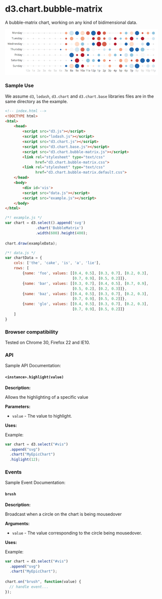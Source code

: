 # d3.chart.bubble-matrix

A bubble-matrix chart, working on any kind of bidimensional data.

![bubble matrix](/doc/screenshot.png)

### Sample Use

We assume `d3`, `lodash`, `d3.chart` and `d3.chart.base` libraries files are in
the same directory as the example.

```html
<!-- index.html -->
<!DOCTYPE html>
<html>
    <head>
        <script src="d3.js"></script>
        <script src="lodash.js"></script>
        <script src="d3.chart.js"></script>
        <script src="d3.chart.base.js"></script>
        <script src="d3.chart.bubble-matrix.js"></script>
        <link rel="stylesheet" type="text/css"
              href="d3.chart.bubble-matrix.css">
        <link rel="stylesheet" type="text/css"
              href="d3.chart.bubble-matrix.default.css">
    </head>
    <body>
        <div id='vis'>
        <script src="data.js"></script>
        <script src="example.js"></script>
    </body>
</html>
```

```js
/*! example.js */
var chart = d3.select().append('svg')
              .chart('BubbleMatrix')
              .width(600).height(400);

chart.draw(exampleData);
```

```js
/*! data.js */
var chartData = {
    cols: ['the', 'cake', 'is', 'a', 'lie'],
    rows: [
        {name: 'foo', values: [[0.4, 0.5], [0.3, 0.7], [0.2, 0.3],
                               [0.7, 0.9], [0.5, 0.2]]},
        {name: 'bar', values: [[0.3, 0.7], [0.4, 0.5], [0.7, 0.9],
                               [0.5, 0.2], [0.2, 0.3]]},
        {name: 'baz', values: [[0.4, 0.5], [0.3, 0.7], [0.2, 0.3],
                               [0.7, 0.9], [0.5, 0.2]]},
        {name: 'glo', values: [[0.4, 0.5], [0.3, 0.7], [0.2, 0.3],
                               [0.7, 0.9], [0.5, 0.2]]}
    ]
}
```

### Browser compatibility

Tested on Chrome 30, Firefox 22 and IE10.

### API

Sample API Documentation:

#### `<instance>.highlight(value)`

**Description:**

Allows the highlighting of a specific value

**Parameters:**

* `value` - The value to highlight.

**Uses:**

Example:

```javascript
var chart = d3.select("#vis")
  .append("svg")
  .chart("MyEpicChart")
  .higlight(12);
```

### Events

Sample Event Documentation:

#### `brush`

**Description:**

Broadcast when a circle on the chart is being mousedover

**Arguments:**

* `value` - The value corresponding to the circle being mousedover.

**Uses:**

Example:

```javascript
var chart = d3.select("#vis")
  .append("svg")
  .chart("MyEpicChart");

chart.on("brush", function(value) {
  // handle event...
});
```
